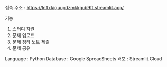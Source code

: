 접속 주소 : https://lnftxkjquugdzmkkgub9ft.streamlit.app/ 

기능
1. 스터디 지원
2. 문제 업로드
3. 문제 정리 노트 제출
4. 문제 공유

Language : Python
Database : Google SpreadSheets
배포 : Streamlit Cloud

